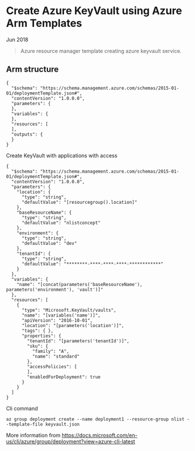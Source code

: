 # Create Azure KeyVault using Azure Arm Templates

Jun 2018

> Azure resource manager template creating azure keyvault service.

## Arm structure

```
{
  "$schema": "https://schema.management.azure.com/schemas/2015-01-01/deploymentTemplate.json#",
  "contentVersion": "1.0.0.0",
  "parameters": {
  },
  "variables": {
  },
  "resources": [
  ],
  "outputs": {
  }
}
```

Create KeyVault with applications with access

```
{
  "$schema": "https://schema.management.azure.com/schemas/2015-01-01/deploymentTemplate.json#",
  "contentVersion": "1.0.0.0",
  "parameters": {
    "location": {
      "type": "string",
      "defaultValue": "[resourcegroup().location]"
    },
    "baseResourceName": {
      "type": "string",
      "defaultValue": "nlistconcept"
    },
    "environment": {
      "type": "string",
      "defaultValue": "dev"
    },
    "tenantId": {
      "type": "string",
      "defaultValue": "********-****-****-****-************"
    }
  },
  "variables": {
    "name": "[concat(parameters('baseResourceName'), parameters('environment'), 'vault')]"
  },
  "resources": [
    {
      "type": "Microsoft.KeyVault/vaults",
      "name": "[variables('name')]",
      "apiVersion": "2016-10-01",
      "location": "[parameters('location')]",
      "tags": { },
      "properties": {
        "tenantId": "[parameters('tenantId')]",
        "sku": {
          "family": "A",
          "name": "standard"
        },
        "accessPolicies": [
        ],
        "enabledForDeployment": true
      }
    }
  ]
}
```

Cli command

```
az group deployment create --name deployment1 --resource-group nlist --template-file keyvault.json
```

More information from https://docs.microsoft.com/en-us/cli/azure/group/deployment?view=azure-cli-latest  